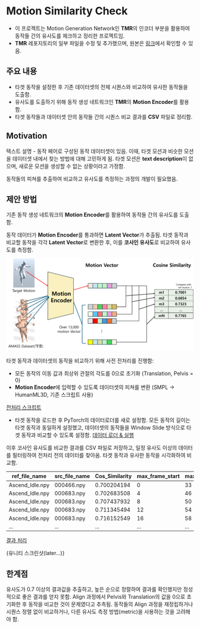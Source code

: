 # Motion Similarity Check

- 이 프로젝트는 Motion Generation Network인 **TMR**의 인코더 부분을 활용하여 동작들 간의 유사도를 체크하고 정리한 프로젝트임.
- **TMR** 레포지토리의 일부 파일을 수정 및 추가했으며, 원본은 [링크]({https://github.com/Mathux/TMR})에서 확인할 수 있음.

## 주요 내용

- 타겟 동작을 설정한 후 기존 데이터셋의 전체 시퀀스와 비교하여 유사한 동작들을 도출함.
- 유사도를 도출하기 위해 동작 생성 네트워크인 **TMR**의 **Motion Encoder**를 활용함.
- 타겟 동작들과 데이터셋 안의 동작들 간의 시퀀스 비교 결과를 **CSV** 파일로 정리함.

## Motivation

텍스트 설명 - 동작 페어로 구성된 동작 데이터셋이 있음. 이때, 타겟 모션과 비슷한 모션을 데이터셋 내에서 찾는 방법에 대해 고민하게 됨. 타겟 모션은 **text description**이 없으며, 새로운 모션을 생성할 수 없는 상황이라고 가정함.

동작들의 피쳐를 추출하여 비교하고 유사도를 측정하는 과정의 개발이 필요했음.

## 제안 방법

기존 동작 생성 네트워크의 **Motion Encoder**를 활용하여 동작들 간의 유사도를 도출함.

동작 데이터가 **Motion Encoder**를 통과하면 **Latent Vector**가 추출됨. 타겟 동작과 비교할 동작을 각각 **Latent Vector**로 변환한 후, 이를 **코사인 유사도**로 비교하여 유사도를 측정함.

![method.png](assets/method.png)

타겟 동작과 데이터셋의 동작을 비교하기 위해 사전 전처리를 진행함:

- 모든 동작의 이동 값과 최상위 관절의 각도를 0으로 초기화 (Translation, Pelvis = 0)
- **Motion Encoder**에 입력할 수 있도록 데이터셋의 피쳐를 변환 (SMPL → HumanML3D, 기존 스크립트 사용)



[전처리 스크립트](https://github.com/JuicyJeong/TMR_jw/blob/master/datasets/preprop/identify_pelpos_amass.ipynb)

* 타겟 동작을 로드한 후 PyTorch의 데이터로더를 새로 설정함. 모든 동작의 길이는 타겟 동작과 동일하게 설정했고, 데이터셋의 동작들을 Window Slide 방식으로 타겟 동작과 비교할 수 있도록 설정함.
[데이터 로더 & 실행](https://github.com/JuicyJeong/TMR_jw/jw_compare_sim_ver2.py)

이후 코사인 유사도를 비교한 결과를 CSV 파일로 저장하고, 일정 유사도 이상의 데이터를 필터링하여 전처리 전의 데이터를 찾아옴. 타겟 동작과 유사한 동작을 시각화하여 비교함.

| ref_file_name    | src_file_name   | Cos_Similarity | max_frame_start | max_frame_end |
|------------------|-----------------|----------------|-----------------|---------------|
| Ascend_Idle.npy  | 000466.npy       | 0.700204194    | 0               | 33            |
| Ascend_Idle.npy  | 000683.npy       | 0.702683508    | 4               | 46            |
| Ascend_Idle.npy  | 000683.npy       | 0.707437932    | 8               | 50            |
| Ascend_Idle.npy  | 000683.npy       | 0.711345494    | 12              | 54            |
| Ascend_Idle.npy  | 000683.npy       | 0.716152549    | 16              | 58            |
| ...              | ...              | ...            | ...             | ...           |


[결과 처리](https://github.com/JuicyJeong/TMR_jw/blob/master/src/datasets/preprop/sim_result.ipynb)

{유니티 스크린샷(later...)}


## 한계점
유사도가 0.7 이상의 결과값을 추출하고, 높은 순으로 정렬하여 결과를 확인했지만 정성적으로 좋은 결과를 얻지 못함.
Align 과정에서 Pelvis와 Translation의 값을 0으로 초기화한 후 동작을 비교한 것이 문제였다고 추측됨.
동작들의 Align 과정을 재정립하거나 시퀀스 정렬 없이 비교하거나, 다른 유사도 측정 방법(metric)을 사용하는 것을 고려해야 함.
